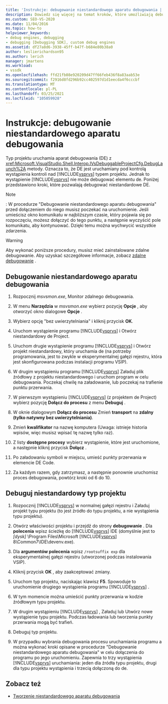 ```yaml
---
title: 'Instrukcje: debugowanie niestandardowego aparatu debugowania | Microsoft Docs'
description: Dowiedz się więcej na temat kroków, które umożliwiają debugowanie niestandardowego aparatu debugowania lub niestandardowego typu projektu przy użyciu programu Visual Studio.
ms.custom: SEO-VS-2020
ms.date: 11/04/2016
ms.topic: how-to
helpviewer_keywords:
- debug engines, debugging
- debugging [Debugging SDK], custom debug engines
ms.assetid: df27a8d6-3938-45ff-b47f-b684e80b38a0
author: leslierichardson95
ms.author: lerich
manager: jmartens
ms.workload:
- vssdk
ms.openlocfilehash: ffd21fb08e920209d47ff66feb436f8a83aab53e
ms.sourcegitcommit: f2916d8fd296b92cc402597d1d1eecda4f6cccbf
ms.translationtype: MT
ms.contentlocale: pl-PL
ms.lasthandoff: 03/25/2021
ms.locfileid: "105059928"
---
```

# <a name="how-to-debug-a-custom-debug-engine"></a>Instrukcje: debugowanie niestandardowego aparatu debugowania
Typ projektu uruchamia aparat debugowania (DE) z <xref:Microsoft.VisualStudio.Shell.Interop.IVsDebuggableProjectCfg.DebugLaunch%2A> metody. Oznacza to, że DE jest uruchamiany pod kontrolą wystąpienia kontroli nad [!INCLUDE[vsprvs](../../code-quality/includes/vsprvs_md.md)] typem projektu. Jednak to wystąpienie [!INCLUDE[vsprvs](../../code-quality/includes/vsprvs_md.md)] nie może debugować elementu de. Poniżej przedstawiono kroki, które pozwalają debugować niestandardowe DE.

> [!NOTE]
> : W procedurze "Debugowanie niestandardowego aparatu debugowania" przed dołączeniem do niego musisz poczekać na uruchomienie. Jeśli umieścisz okno komunikatu w najbliższym czasie, który pojawia się po rozpoczęciu, możesz dołączyć do tego punktu, a następnie wyczyścić pole komunikatu, aby kontynuować. Dzięki temu można wychwycić wszystkie zdarzenia.

> [!WARNING]
> Aby wykonać poniższe procedury, musisz mieć zainstalowane zdalne debugowanie. Aby uzyskać szczegółowe informacje, zobacz [zdalne debugowanie](../../debugger/remote-debugging.md) .

## <a name="debug-a-custom-debug-engine"></a>Debugowanie niestandardowego aparatu debugowania

1. Rozpocznij *msvsmon.exe*, Monitor zdalnego debugowania.

2. W menu **Narzędzia** w *msvsmon.exe* wybierz pozycję **Opcje** , aby otworzyć okno dialogowe **Opcje** .

3. Wybierz opcję "bez uwierzytelniania" i kliknij przycisk **OK**.

4. Uruchom wystąpienie programu [!INCLUDE[vsprvs](../../code-quality/includes/vsprvs_md.md)] i Otwórz niestandardowy de Project.

5. Uruchom drugie wystąpienie programu [!INCLUDE[vsprvs](../../code-quality/includes/vsprvs_md.md)] i Otwórz projekt niestandardowy, który uruchamia de (na potrzeby programowania, jest to zwykle w eksperymentalnej gałęzi rejestru, która jest skonfigurowana podczas instalacji programu VSIP).

6. W drugim wystąpieniu programu [!INCLUDE[vsprvs](../../code-quality/includes/vsprvs_md.md)] Załaduj plik źródłowy z projektu niestandardowego i uruchom program w celu debugowania. Poczekaj chwilę na załadowanie, lub poczekaj na trafienie punktu przerwania.

7. W pierwszym wystąpieniu [!INCLUDE[vsprvs](../../code-quality/includes/vsprvs_md.md)] (z projektem de Project) wybierz pozycję **Dołącz do procesu** z menu **Debuguj** .

8. W oknie dialogowym **Dołącz do procesu** Zmień **transport** na **zdalny (tylko natywny bez uwierzytelniania)**.

9. Zmień **kwalifikator** na nazwę komputera (Uwaga: istnieje historia wpisów, więc musisz wpisać tę nazwę tylko raz).

10. Z listy **dostępne procesy** wybierz wystąpienie, które jest uruchomione, a następnie kliknij przycisk **Dołącz** .

11. Po załadowaniu symboli w miejscu, umieść punkty przerwania w elemencie DE Code.

12. Za każdym razem, gdy zatrzymasz, a następnie ponownie uruchomisz proces debugowania, powtórz kroki od 6 do 10.

## <a name="debug-a-custom-project-type"></a>Debuguj niestandardowy typ projektu

1. Rozpocznij [!INCLUDE[vsprvs](../../code-quality/includes/vsprvs_md.md)] w normalnej gałęzi rejestru i Załaduj projekt typu projektu (to jest źródło do typu projektu, a nie wystąpienia typu projektu).

2. Otwórz właściwości projektu i przejdź do strony **debugowanie** . Dla **polecenia** wpisz ścieżkę do [!INCLUDE[vsprvs](../../code-quality/includes/vsprvs_md.md)] IDE (domyślnie jest to *[dysk]* \Program Files\Microsoft [!INCLUDE[vsprvs](../../code-quality/includes/vsprvs_md.md)] 8\Common7\IDE\devenv.exe).

3. Dla **argumentów polecenia** wpisz `/rootsuffix exp` dla eksperymentalnej gałęzi rejestru (utworzonej podczas instalowania VSIP).

4. Kliknij przycisk **OK** , aby zaakceptować zmiany.

5. Uruchom typ projektu, naciskając klawisz **F5**. Spowoduje to uruchomienie drugiego wystąpienia programu [!INCLUDE[vsprvs](../../code-quality/includes/vsprvs_md.md)] .

6. W tym momencie można umieścić punkty przerwania w kodzie źródłowym typu projektu.

7. W drugim wystąpieniu [!INCLUDE[vsprvs](../../code-quality/includes/vsprvs_md.md)] , Załaduj lub Utwórz nowe wystąpienie typu projektu. Podczas ładowania lub tworzenia punkty przerwania mogą być trafień.

8. Debuguj typ projektu.

9. W przypadku wybrania debugowania procesu uruchamiania programu a można wykonać kroki opisane w procedurze "Debugowanie niestandardowego aparatu debugowania" w celu dołączenia do programu po jego uruchomieniu. Zapewnia to trzy wystąpienia [!INCLUDE[vsprvs](../../code-quality/includes/vsprvs_md.md)] uruchamiania: jeden dla źródła typu projektu, drugi dla typu projektu wystąpienia i trzecią dołączoną do de.

## <a name="see-also"></a>Zobacz też
- [Tworzenie niestandardowego aparatu debugowania](../../extensibility/debugger/creating-a-custom-debug-engine.md)
